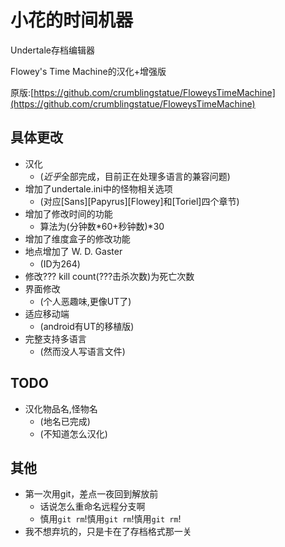 # 小花的时间机器
Undertale存档编辑器

Flowey's Time Machine的汉化+增强版

原版:[https://github.com/crumblingstatue/FloweysTimeMachine](https://github.com/crumblingstatue/FloweysTimeMachine)

## 具体更改
- 汉化
    - (*近乎*全部完成，目前正在处理多语言的兼容问题)
- 增加了undertale.ini中的怪物相关选项
    - (对应\[Sans\]\[Papyrus\]\[Flowey\]和\[Toriel\]四个章节)
- 增加了修改时间的功能
    - 算法为(分钟数\*60+秒钟数)\*30
- 增加了维度盒子的修改功能
- 地点增加了 W. D. Gaster
    - (ID为264)
- 修改??? kill count(???击杀次数)为死亡次数
- 界面修改
    - (个人恶趣味,更像UT了)
- 适应移动端
    - (android有UT的移植版)
- 完整支持多语言
    - (然而没人写语言文件)

## TODO
- 汉化物品名,怪物名
    - (地名已完成)
    - (不知道怎么汉化)

## 其他
- 第一次用git，差点一夜回到解放前
    - 话说怎么重命名远程分支啊
    - 慎用`git rm`!慎用`git rm`!慎用`git rm`!
- 我不想弃坑的，只是卡在了存档格式那一关
